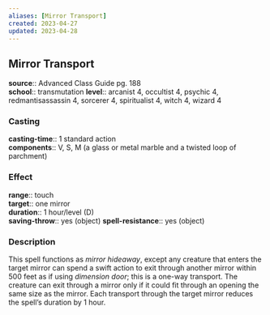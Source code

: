 ```yaml
---
aliases: [Mirror Transport]
created: 2023-04-27
updated: 2023-04-28
---
```


## Mirror Transport

**source**:: Advanced Class Guide pg. 188  
**school**:: transmutation
**level**:: arcanist 4, occultist 4, psychic 4, redmantisassassin 4, sorcerer 4, spiritualist 4, witch 4, wizard 4

### Casting

**casting-time**:: 1 standard action  
**components**:: V, S, M (a glass or metal marble and a twisted loop of parchment)

### Effect

**range**:: touch  
**target**:: one mirror  
**duration**:: 1 hour/level (D)  
**saving-throw**:: yes (object)
**spell-resistance**:: yes (object)

### Description

This spell functions as *mirror hideaway*, except any creature that enters the target mirror can spend a swift action to exit through another mirror within 500 feet as if using *dimension door*; this is a one-way transport. The creature can exit through a mirror only if it could fit through an opening the same size as the mirror. Each transport through the target mirror reduces the spell’s duration by 1 hour.
